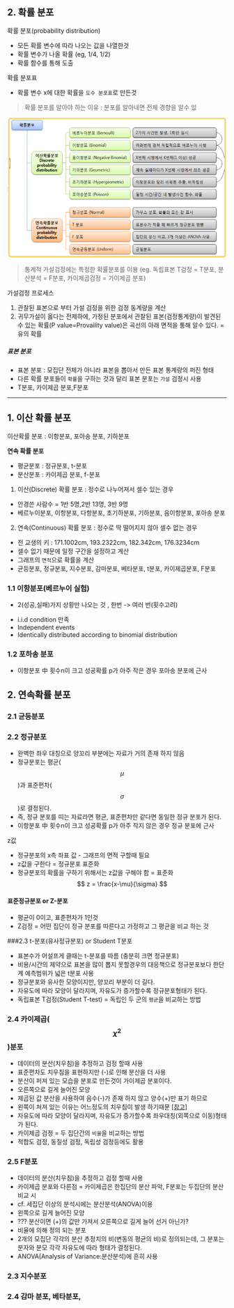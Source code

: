 ## 2. 확률 분포 


확률 분포(probability distribution)
- 모든 확률 변수에 따라 나오는 값을 나열한것 
- 확률 변수가 나올 확률 (eg, 1/4, 1/2)
- 확률 함수를 통해 도출 

확률 분포표
- 확률 변수 x에 대한 확률을 `도수 분포표`로 만든것


> 확률 분포를 알아야 하는 이유 : 분포를 알아내면 전체 경향을 알수 있



![](/assets/distri.png)


> 통계적 가설검정에는 특정한 확률분포를 이용 (eg. 독립표본 T검정 = T분포, 분산분석 = F분포, 카이제곱검정 = 가이제곱 분포)

가설검정 프로세스
1. 관찰된 표본으로 부터 가설 검정을 위한 검정 동계량을 계산
2. 귀무가설이 옳다는 전제하에, 가정된 분포에서 관찰된 표본(검정통계량)이 발견된 수 있는 확률(P value=Provaility value)은 곡선의 아래 면적을 통해 알수 있다. = 유의 확률

##### 표본 분포
* 표본 분포 : 모집단 전체가 아니라 표본을 뽑아서 만든 표본 통계량의 퍼진 형태
* 다른 확률 분포들이 `확률`을 구하는 것과 달리 표본 분포는 `가설` 검정시 사용
* T분포, 카이제곱 분포,F분포

---

## 1. 이산 확률 분포
이산확률 분포 : 이항분포, 포아송 분포, 기하분포

__연속 확률 분포__
* 평균분포 : 정규분포, t-분포
* 분산분포 : 카이제곱 분포, f-분포
1. 이산(Discrete) 확률 분포 : 정수로 나누어져서 셀수 있는 경우
* 안경쓴 사람수 = 1반 5명,2반 13명, 3반 9명
* 베르누이분포, 이항분포, 다항분포, 초기하분포, 기하분포, 음이항분포, 포아송 분포

2. 연속(Continuous) 확률 분포 : 정수로 딱 떨어지지 않아 셀수 없는 경우
* 전 교생의 키 : 171.1002cm, 193.2322cm, 182.342cm, 176.3234cm
* 셀수 없기 때문에 일정 구간을 설정하고 계산
* 그래프의 `면적`으로 확률을 계산
* 균등분포, 정규분포, 지수분포, 감마분포, 베타분포, t분포, 카이제곱분포, F분포





### 1.1 이항분포(베르누이 실험)
* 2(성공,실패)가지 상황만 나오는 것 , 한번 -> 여러 번(횟수고려)

- i.i.d condition 만족
- Independent events
- Identically distributed according to binomial distribution

### 1.2 포하송 분포
* 이항분포 中 횟수n이 크고 성공확률 p가 아주 작은 경우 포아송 분포에 근사

## 2. 연속확률 분포
### 2.1 균등분포
### 2.2 정규분포
* 완벽한 좌우 대칭으로 양꼬리 부분에는 자료가 거의 존재 하지 않음
* 정규분포는 평균($$\mu$$)과 표준편차($$\sigma$$)로 결정된다.
* 즉, 정규 분포를 띠는 자료라면 평균, 표준편차만 같다면 동일한 정규 분포가 된다.
* 이항분포 中 횟수n이 크고 성공확률 p가 아주 작지 않은 경우 정규 분포에 근사

z값
* 정규분포의 x측 좌표 값 - 그래프의 면적 구할때 필요
* z값을 구한다 = 정규분포 표준화
* 정규분포의 확률을 구하기 위해서는 z값을 구해야 함 = 표준화
$$
z = \frac{x-\mu}{\sigma}
$$


#### 표준정규분포 or Z-분포
* 평균이 0이고, 표준편차가 1인것
* Z검정 = 어떤 집단이 정규 분포를 따른다고 가정하고 그 평균을 비교 하는 것

###2.3 t-분포(유사정규분포) or Student T분포
* 표본수가 어설프게 클때는 t-분포를 따름 (충분히 크면 정규분포)
* 비용/시간의 제약으로 표본을 많이 뽑지 못할경우의 대응책으로 정규분포보다 한단계 예측범위가 넓은 t분포 사용
* 정규분포와 유사한 모양이지만, 양꼬리 부분이 더 길다.
* 자유도에 따라 모양이 달라지며, 자유도가 증가할수록 정규분포형태가 된다.
* 독립표본 T검정(Student T-test) = 독립인 두 군의 `평균`을 비교하는 방법

### 2.4 카이제곱($$\chi^2$$)분포
* 데이터의 분산(치우침)을 추정하고 검정 할때 사용
* 표준편차도 치우침을 표현하지만 (-)로 인해 분산을 더 사용
* 분산이 퍼져 있는 모습을 분포로 만든것이 가이제곱 분포이다.
* 오른쪽으로 길게 늘어진 모양
* 제곱된 값 분산을 사용하여 음수(-)가 존재 하지 않고 양수(+)만 표기 하므로
* 왼쪽이 쳐져 있는 이유는 어느정도의 치우침이 발생 하기때문 [[참고]](http://math7.tistory.com/57)
* 자유도에 따라 모양이 달라지며, 자유도가 증가할수록 좌우대칭(외쪽으로 이동)형태가 된다.
* 카이제곱 검정 = 두 집단간의 `비율`을 비교하는 방법
* 적합도 검정, 동질성 검정, 독립성 검정등에도 활용

### 2.5 F분포
* 데이터의 분산(치우침)을 추정하고 검정 할때 사용
* 카이제곱 분포와 다른점 = 카이제곱은 한집단의 분산 파악, F분포는 두집단의 분산 비교 시
* cf. 세집단 이상의 분석시에는 분산분석(ANOVA)이용
* 왼쪽으로 길게 늘어진 모양
* ??? 분산이면 (+)의 값만 가져서 오른쪽으로 길게 늘어 선거 아닌가?
* 비율에 의해 정의 되는 분포
* 2개의 모집단 각각의 분산 추정치의 비(변동의 평균의 비)로 정의되는데, 그 분포는 분자와 분모 각각 자유도에 따라 형태가 결정된다.
* ANOVA(Analysis of Variance:분산분석)에 흔히 사용

### 2.3 지수분포


### 2.4 감마 분포, 베타분포,


